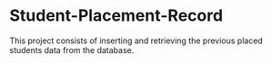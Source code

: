 # Student-Placement-Record
This project consists of inserting and retrieving the previous placed students data from the database.
